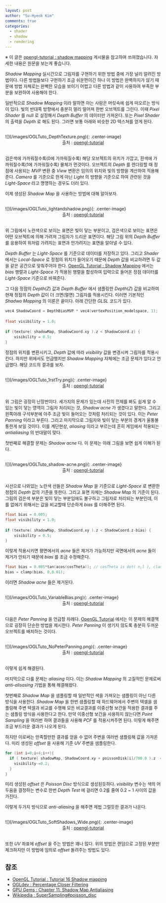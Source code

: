 ```yaml
---
layout: post
author: "Su-Hyeok Kim"
comments: true
categories:
  - shader
  - shadow
  - rendering
---
```


※ 이 글은 [opengl-tutorial : shadow mapping](http://www.opengl-tutorial.org/intermediate-tutorials/tutorial-16-shadow-mapping/) 게시물을 참고하여 쓰여졌습니다. 자세한 내용은 원문을 보는게 좋습니다.

_Shadow Mapping_ 실시간으로 그림자를 구현하기 위한 방법 중에 가장 널리 알려진 방법이다. 다른 방법들보다 구현하기 조금 쉬운편이긴 하나 이 방법은 완벽하지가 않기 때문에 방법 자체로는 완벽한 모습을 보이기 어렵고 다른 방법과 같이 사용하여 부족한 부분을 보완하여 사용해야 한다.

<!-- more -->

일반적으로 _Shadow Mapping_ 이라 말하면 아는 사람은 머릿속에 쉽게 떠오르는 방식이 있다. 빛의 반대쪽 방향에서 충분히 멀리 떨어져 한번 오브젝트를 그린다. 이때 _Pixel Shader_ 를 null 로 설정해서 _Depth Buffer_ 의 데이터만 가져온다. 또는 _Pixel Shader_ 의 출력을 _Depth_ 로 해도 된다. 그러면 보통 아래와 비슷한 2D 텍스쳐를 얻게 된다.

<br/>
![](/images/OGLTuto_DepthTexture.png){: .center-image}
<center>출처 : <a href="http://www.opengl-tutorial.org/intermediate-tutorials/tutorial-16-shadow-mapping/">opengl-tutorial</a>
</center>
<br/>

검은색에 가까워질수록(0에 가까워질수록) 해당 오브젝트의 위치가 가깝고, 흰색에 가까워질수록(1에 가까워질수록) 물체가 먼것이다. 오브젝트의 _Depth_ 를 렌더링할 때 정점에 사용되는 _MVP_ 변환 중 _View_ 변환은 임의의 위치와 빛의 방향을 계산하여 적용해준다. _Camera_ 를 기준으로 한게 아닌 _Light_ 의 방향을 기준으로 하여 관련된 것을 _Light-Space_ 라고 명명하는 경우도 더러 있다.

이제 생성된 _Shadow Map_ 을 사용하는 방법에 대해 알아보자.

<br/>
![](/images/OGLTuto_lightandshadow.png){: .center-image}
<center>출처 : <a href="http://www.opengl-tutorial.org/intermediate-tutorials/tutorial-16-shadow-mapping/">opengl-tutorial</a>
</center>
<br/>

위 그림에서 노란색으로 보이는 표면은 빛이 닿는 부분이고, 검은색으로 보이는 표면은 어떤 오브젝트에 의해 가려져 그림자가 드리운 표면이다. 해당 그림 위의 _Depth Buffer_ 를 응용하여 위처럼 가려지는 표면과 안가려지는 표면을 알아낼 수 있다.

_Depth Buffer_ 는 _Light-Space_ 를 기준으로 데이터를 저장하고 있다. 그리고 _Shader_ 에서는 _Local-Space_ 로 정점의 위치가 들어오기 때문에 _Depth_ 값을 비교하려면 두 값을 같은 공간으로 맞춰주어야 한다. [OpenGL Tutorial : Shadow Mapping](http://www.opengl-tutorial.org/intermediate-tutorials/tutorial-16-shadow-mapping/) 에서는 _bias_ 행렬과 _Light-Space_ 가 적용된 행렬을 합성하여 입력으로 들어온 정점 데이터를 _Light-Space_ 기준으로 바꿔준다.

그 다음 정점의 _Depth_(_Z_) 값과 _Depth Buffer_ 에서 샘플링한 _Depth_(_Z_) 값을 비교하여 현재 정점의 _Depth_ 값이 더 크면(멀면) 그림자를 적용시킨다. 이러면 기본적인 _Shadwo Mapping_ 의 이론은 끝이다. 아래 간단한 _GLSL_ 코드가 있다.

``` C
vec4 ShadowCoord = DepthBiasMVP * vec4(vertexPosition_modelspace, 1);

float visibility = 1.0;

if (texture( shadowMap, ShadowCoord.xy ).z < ShadowCoord.z) {
    visibility = 0.5;
}
```

정점의 위치를 변환시키고, _Depth_ 값에 따라 _visibility_ 값을 변경시켜 그림자를 적용시킨다. 하지만 위에서도 언급했지만 _Shadow Mapping_ 자체에는 조금 문제가 있다고 언급했다. 해당 코드의 결과를 보자.

<br/>
![](/images/OGLTuto_1rstTry.png){: .center-image}
<center>출처 : <a href="http://www.opengl-tutorial.org/intermediate-tutorials/tutorial-16-shadow-mapping/">opengl-tutorial</a>
</center>
<br/>

위 그림은 굉장히 난장판이다. 세가지의 문제가 있는데 사진의 전체를 봐도 쉽게 알 수 있는 빛이 닿는 영역이 그림자 처리되는 것, _Shadow acne_ 가 생겼다고 말한다. 그리고 왼쪽아래 구석부분에 아주 조금 빛이 들어오는 것처럼 처리되는 것이 있다. 이는 _Peter Panning_ 이라고 부른다. 그리고 마지막으로 그림자와 빛이 닿는 부분의 경계가 울퉁불퉁한게 보일 것이다. 이를 계단현상, _aliasing_ 이라고 부르는데 흔히 게임에서 적용되는 _antialiasing_ 의 반대말이 맞다.

첫번째로 해결할 문제는 _Shadow acne_ 다. 이 문제는 아래 그림을 보면 쉽게 이해가 된다.

<br/>
![](/images/OGLTuto_shadow-acne.png){: .center-image}
<center>출처 : <a href="http://www.opengl-tutorial.org/intermediate-tutorials/tutorial-16-shadow-mapping/">opengl-tutorial</a>
</center>
<br/>

사선으로 나와있는 노란색 선들은 _Shadow Map_ 을 기준으로 _Light-Space_ 로 변환한 정점의 _Depth_ 값의 기준을 뜻한다. 그리고 표면 자체는 _Shadow Map_ 의 기준이 된다. 그림의 검은색 부분은 빛이 닿는 부분임에도 불구하고 그림자로 처리되는 부분인데, 이를 없에기 위해서는 값을 비교할때 단순하게 _bias_ 를 더해주면 된다.

``` C
float bias = 0.005;
float visibility = 1.0;

if (texture( shadowMap, ShadowCoord.xy ).z < ShadowCoord.z-bias) {
    visibility = 0.5;
}
```

이렇게 적용시키면 평면에서의 _acne_ 들은 제거가 가능하지만 곡면에서의 _acne_ 들이 제거가 안되기 때문에 _bias_ 를 조금 수정해준다.

``` C
float bias = 0.005*tan(acos(cosTheta)); // cosTheta is dot( n,l ), clamped between 0 and 1
bias = clamp(bias, 0,0.01);
```

이러면 _Shadow acne_ 들은 제거된다.

<br/>
![](/images/OGLTuto_VariableBias.png){: .center-image}
<center>출처 : <a href="http://www.opengl-tutorial.org/intermediate-tutorials/tutorial-16-shadow-mapping/">opengl-tutorial</a>
</center>
<br/>

다음은 _Peter Panning_ 을 언급할 차례다. [OpenGL Tutorial](http://www.opengl-tutorial.org/intermediate-tutorials/tutorial-16-shadow-mapping/) 에서는 이 문제의 해결책으로 굉장히 단순한 방법을 제시한다. _Peter Panning_ 이 생기지 않도록 충분히 두꺼운 오브젝트를 배치하는 것이다.

<br/>
![](/images/OGLTuto_NoPeterPanning.png){: .center-image}
<center>출처 : <a href="http://www.opengl-tutorial.org/intermediate-tutorials/tutorial-16-shadow-mapping/">opengl-tutorial</a>
</center>
<br/>

이렇게 쉽게 해결된다.

마지막으로 다룰 문제는 _aliasing_ 이다. 이는 _Shadow Mapping_ 의 고질적인 문제로써 _anti-alisasing_ 기법을 통해 해결해왔다.

첫번째로 _Shadow Map_ 을 샘플링할 때 일반적인 색을 가져오는 샘플링이 아닌 다른 방식을 사용한다. _Shadow Map_ 을 한번 샘플링할 때 하드웨어에서 주변의 텍셀을 샘플링해 주변 텍셀과 비교를 수행해 모든 비교결과를 이중선형 보간을 적용한 결과를 주는 샘플링 방식을 사용한다고 한다. 만약 이중선형 보간을 사용하지 않는다면 _Point Sampling_ 을 여러번 하여 결과들을 사용해 _PCF_ 를 적용시켜주면 된다. 이렇게 해주면 조금 부드러운 결과가 나오게 된다.

하지만 이로써는 만족할만한 결과를 얻을 수 없어 주변을 여러번 샘플링해 값을 가져온다. 미리 생성된 _offset_ 을 사용해 기준 _UV_ 주변을 샘플링한다.

``` C
for (int i=0;i<4;i++){
  if ( texture( shadowMap, ShadowCoord.xy + poissonDisk[i]/700.0 ).z  <  ShadowCoord.z-bias ){
    visibility-=0.2;
  }
}
```

미리 생성된 _offset_ 은 _Poisson Disc_ 방식으로 생성된듯하다. _visibility_ 변수는 색의 어두움을 결정하는 변수로 한번 _Depth Test_ 에 걸리면 0.2를 줄여 0.2 ~ 1 사이의 값을 가진다.

이렇게 두가지 방식으로 _anti-aliasing_ 을 해주면 제법 그럴듯한 결과가 나온다.

<br/>
![](/images/OGLTuto_SoftShadows_Wide.png){: .center-image}
<center>출처 : <a href="http://www.opengl-tutorial.org/intermediate-tutorials/tutorial-16-shadow-mapping/">opengl-tutorial</a>
</center>
<br/>

또한 _UV_ 좌표에 _offset_ 을 주는 방법은 꽤나 많다. 위의 방법은 랜덤으로 고정된 부분만 체크하지만 이 방법에 임의로 _offset_ 돌려주는 방법도 있다.

## 참조

 - [OpenGL Tutorial : Tutorial 16 Shadow mapping](http://www.opengl-tutorial.org/kr/intermediate-tutorials/tutorial-16-shadow-mapping/)
 - [OGLdev : Percentage Closer Filtering](http://ogldev.atspace.co.uk/www/tutorial42/tutorial42.html)
 - [GPU Gems : Chapter 11. Shadow Map Antialiasing](https://developer.nvidia.com/gpugems/GPUGems/gpugems_ch11.html)
 - [Wikipedia : SuperSampling\#poisson_disc](https://en.wikipedia.org/wiki/Supersampling#Poisson_disc)
